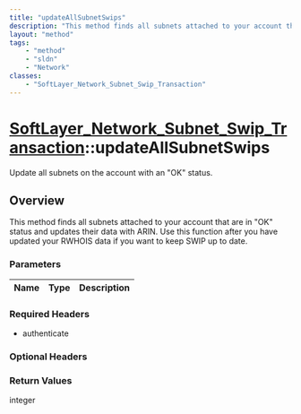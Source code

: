 ```yaml
---
title: "updateAllSubnetSwips"
description: "This method finds all subnets attached to your account that are in 'OK' status and updates their data with ARIN.  Use th... "
layout: "method"
tags:
    - "method"
    - "sldn"
    - "Network"
classes:
    - "SoftLayer_Network_Subnet_Swip_Transaction"
---
```

# [SoftLayer_Network_Subnet_Swip_Transaction](/reference/services/SoftLayer_Network_Subnet_Swip_Transaction)::updateAllSubnetSwips

Update all subnets on the account with an "OK" status.


## Overview 
This method finds all subnets attached to your account that are in "OK" status and updates their data with ARIN.  Use this function after you have updated your RWHOIS data if you want to keep SWIP up to date. 

### Parameters 
|Name | Type | Description |
| --- | --- | --- |


### Required Headers
* authenticate

### Optional Headers

### Return Values
integer

